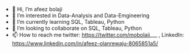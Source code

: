 - 👋 Hi, I’m afeez bolaji
- 👀 I’m interested in Data-Analysis and Data-Emgineering 
- 🌱 I’m currently learning SQL, Tableau, Python
- 💞️ I’m looking to collaborate on SQL, Tableau, Python
- 📫 How to reach me twitter: https://twitter.com/mobolaji___ , LinkedIn: https://www.linkedin.com/in/afeez-olanrewaju-8065851a5/

<!---
afeezMo-bolaji/afeezMo-bolaji is a ✨ special ✨ repository because its `README.md` (this file) appears on your GitHub profile.
You can click the Preview link to take a look at your changes.
--->

